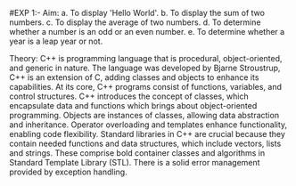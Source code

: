 #EXP 1:- 
Aim:
a. To display 'Hello World'.
b. To display the sum of two numbers.
c. To display the average of two numbers.
d. To determine whether a number is an odd or an even number.
e. To determine whether a year is a leap year or not.

Theory:
C++ is programming language that is procedural, object-oriented, and generic in nature. The language was developed by Bjarne Stroustrup, C++ is an extension of C, adding classes and objects to enhance its capabilities. At its core, C++ programs consist of functions, variables, and control structures.
C++ introduces the concept of classes, which encapsulate data and functions which brings about object-oriented programming. Objects are instances of classes, allowing data abstraction and inheritance. Operator overloading and templates enhance functionality, enabling code flexibility.
Standard libraries in C++ are crucial because they contain needed functions and data structures, which include vectors, lists and strings. These comprise bold container classes and algorithms in Standard Template Library (STL). There is a solid error management provided by exception handling.
